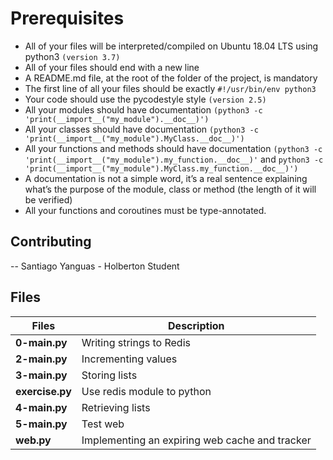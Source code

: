 # Prerequisites

- All of your files will be interpreted/compiled on Ubuntu 18.04 LTS using python3 `(version 3.7)`
- All of your files should end with a new line
- A README.md file, at the root of the folder of the project, is mandatory
- The first line of all your files should be exactly `#!/usr/bin/env python3`
- Your code should use the pycodestyle style `(version 2.5)`
- All your modules should have documentation `(python3 -c 'print(__import__("my_module").__doc__)')`
- All your classes should have documentation `(python3 -c 'print(__import__("my_module").MyClass.__doc__)')`
- All your functions and methods should have documentation `(python3 -c 'print(__import__("my_module").my_function.__doc__)'` and `python3 -c 'print(__import__("my_module").MyClass.my_function.__doc__)')`
- A documentation is not a simple word, it’s a real sentence explaining what’s the purpose of the module, class or method (the length of it will be verified)
- All your functions and coroutines must be type-annotated.

## Contributing

-- Santiago Yanguas - Holberton Student

## Files

| Files           | Description                                    |
| --------------- | ---------------------------------------------- |
| **0-main.py**   | Writing strings to Redis                       |
| **2-main.py**   | Incrementing values                            |
| **3-main.py**   | Storing lists                                  |
| **exercise.py** | Use redis module to python                     |
| **4-main.py**   | Retrieving lists                               |
| **5-main.py**   | Test web                                       |
| **web.py**      | Implementing an expiring web cache and tracker |
